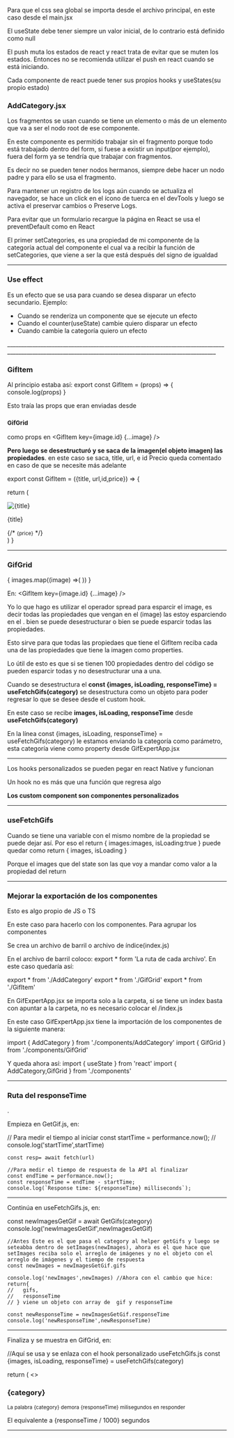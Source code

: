 Para que el css sea global se importa desde el archivo principal, en este caso desde el main.jsx

El useState debe tener siempre un valor inicial, de lo contrario está definido como null

El push muta los estados de react y react trata de evitar que se muten los estados. Entonces no se recomienda utilizar el push en react cuando se está iniciando.

Cada componente de react puede tener sus propios hooks y useStates(su propio estado)
<h3>AddCategory.jsx</h3>
Los fragmentos se usan cuando se tiene un elemento o más de un elemento que va a ser el nodo root de ese componente.

En este componente es permitido trabajar sin el fragmento porque todo está trabajado dentro del form, si fuese a existir un input(por ejemplo), fuera del form ya se tendría que trabajar con fragmentos.

Es decir no se pueden tener nodos hermanos, siempre debe hacer un nodo padre y para ello se usa el fragmento.


<Datos>
Para mantener un registro de los logs aún cuando se actualiza el navegador, se hace un click en el ícono de tuerca en el devTools y luego se activa el preservar cambios o Preserve Logs.

Para evitar que un formulario recargue la página en React se usa el preventDefault como en React

<GifExpertApp>

<AddCategory setCategories={setCategories} />

El primer setCategories, es una propiedad de mi componente de la categoría actual del componente <AddCategory /> el cual va a recibir la función de setCategories, que viene a ser la que está después del signo de igualdad

_________________________________________________________________________________________________________________________________________________________
<h3>Use effect</h3>
<p>Es un efecto que se usa para cuando se desea disparar un efecto secundario. Ejemplo:</p>
<ul>
<li>Cuando se renderiza un componente que se ejecute un efecto</li>
<li>Cuando el counter(useState) cambie quiero disparar un efecto</li>
<li>Cuando cambie la categoría quiero un efecto </li>
</ul>
_________________________________________________________________________________________________________________________________________________________
<h3>GifItem</h3>
Al principio estaba así:
export const GifItem = (props) => {
console.log(props)
}

Esto traía las props que eran enviadas desde <h3><small>GifGrid</small></h3> como props en 
    <GifItem 
        key={image.id}
        {...image}
    />

<b>Pero luego se desestructuró y se saca de la imagen(el objeto imagen) las propiedades</b>. en este caso se saca, title, url, e id
Precio queda comentado en caso de que se necesite más adelante


export const GifItem = ({title, url,id,price}) => {

  return (
    <div className="card">
      <img src={url} alt={title} />
      <p>{title}</p>
      {/* <small>{price}</small> */}
    </div>
  )
}
_________________________________________________________________________________________________________________________________________________________
<h3>GifGrid</h3>

<div className="card-grid">
          {
            images.map((image) =>(
              <GifItem 
                key={image.id}
                    {...image}
              />
            ))
          }
        </div>


En:
    <GifItem 
        key={image.id}
        {...image}
      />

Yo lo que hago es utilizar el operador spread para esparcir el image, es decir todas las propiedades que vengan en el (image) las estoy esparciendo en el
<GifItem />. bien se puede desestructurar o bien se puede esparcir todas las propiedades.

Esto sirve para que todas las propiedaes que tiene el GifItem reciba cada una de las propiedades que tiene la imagen como properties. 

Lo útil de esto es que si se tienen 100 propiedades dentro del código se pueden esparcir todas y no desestructurar una a una.


Cuando se desestructura el <b>const {images, isLoading, responseTime} = useFetchGifs(category)</b> se desestructura como un objeto para poder regresar lo que se desee desde el custom hook.

En este caso se recibe <b>images, isLoading, responseTime</b> desde <b>useFetchGifs(category)</b>

En la línea const {images, isLoading, responseTime} = useFetchGifs(category) le estamos enviando la categoría como parámetro, esta categoría viene como property desde GifExpertApp.jsx

______________________________________________________________________________________________________________________________________________________
Los hooks personalizados se pueden pegar en react Native y funcionan

Un hook no es más que una función que regresa algo

<b>Los custom component son componentes personalizados</b>
______________________________________________________________________________________________________________________________________________________
<h3>useFetchGifs</h3>
Cuando se tiene una variable con el mismo nombre de la propiedad se puede dejar así. Por eso 
el return {
 images:images,
 isLoading:true
}  
puede quedar como 
return {
 images,
 isLoading
 }

Porque el images que del state son las que voy a mandar como valor a la propiedad del return
______________________________________________________________________________________________________________________________________________________
<h3>Mejorar la exportación de los componentes</h3>

Esto es algo propio de JS o TS

En este caso para hacerlo con los componentes. Para agrupar los componentes

Se crea un archivo de barril o archivo de índice(index.js)

En el archivo de barril coloco:
 export * form 'La ruta de cada archivo'. En este caso quedaría así:

  export * from './AddCategory'
  export * from './GifGrid'
  export * from './GifItem'

  En GifExpertApp.jsx se importa solo a la carpeta, si se tiene un index basta con apuntar a la carpeta, no es necesario colocar el /index.js

  En este caso GifExpertApp.jsx tiene la importación de los componentes de la siguiente manera:

  import { AddCategory } from './components/AddCategory'
  import { GifGrid } from './components/GifGrid'

  Y queda ahora así:
import { useState } from 'react'
import { AddCategory,GifGrid } from './components'

______________________________________________________________________________________________________________________________________________________

<h3>Ruta del responseTime</h3>.

Empieza en GetGif.js, en:

 // Para medir el tiempo al iniciar
    const startTime = performance.now();
    // console.log('startTime',startTime)

    const resp= await fetch(url)

    //Para medir el tiempo de respuesta de la API al finalizar
    const endTime = performance.now();
    const responseTime = endTime - startTime;
    console.log(`Response time: ${responseTime} milliseconds`);

--------------------------------------------------------------------

Continúa en useFetchGifs.js, en:

  const newImagesGetGif = await GetGifs(category)
    console.log('newImagesGetGif',newImagesGetGif)

    //Antes Este es el que pasa el category al helper getGifs y luego se seteabba dentro de setImages(newImages), ahora es el que hace que setImages reciba solo el arreglo de imágenes y no el objeto con el arreglo de imágenes y el tiempo de respuesta
    const newImages = newImagesGetGif.gifs
    
    console.log('newImages',newImages) //Ahora con el cambio que hice: return{
    //   gifs,
    //   responseTime
    // } viene un objeto con array de  gif y responseTime

    const newResponseTime = newImagesGetGif.responseTime
    console.log('newResponseTime',newResponseTime)

---------------------------------------------------------------------

Finaliza y se muestra en GifGrid, en:

//Aquí se usa y se enlaza con el hook personalizado useFetchGifs.js
  const {images, isLoading, responseTime} = useFetchGifs(category)


  
  return (
    <>
        <h3>{category}</h3>
        <small>La palabra {category} demora {responseTime} milisegundos en responder </small>
        <p>El equivalente a {responseTime / 1000} segundos</p>
______________________________________________________________________________________________________________________________________________________

